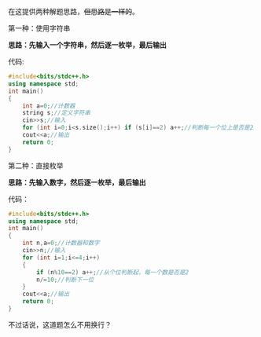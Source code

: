 在这提供两种解题思路，~~但思路是一样的~~。


第一种：使用字符串

**思路：先输入一个字符串，然后逐一枚举，最后输出**

代码:
```cpp
#include<bits/stdc++.h>
using namespace std;
int main()
{
    int a=0;//计数器
    string s;//定义字符串
    cin>>s;//输入
    for (int i=0;i<s.size();i++) if (s[i]==2) a++;//判断每一个位上是否是2
    cout<<a;//输出
    return 0;
}
```

第二种：直接枚举

**思路：先输入数字，然后逐一枚举，最后输出**

代码：

```cpp
#include<bits/stdc++.h>
using namespace std;
int main()
{
    int n,a=0;//计数器和数字
    cin>>n;//输入
    for (int i=1;i<=4;i++)
    {
        if (n%10==2) a++;//从个位判断起，每一个数是否是2
        n/=10;//判断下一位
    }
    cout<<a;//输出
    return 0;
}
```

不过话说，这道题怎么不用换行？

